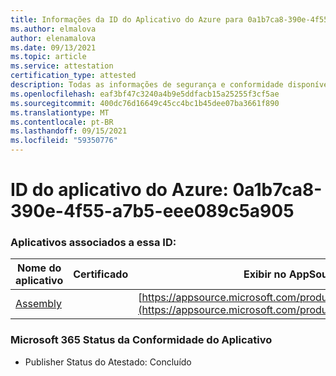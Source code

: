 ```yaml
---
title: Informações da ID do Aplicativo do Azure para 0a1b7ca8-390e-4f55-a7b5-eee089c5a905
ms.author: elmalova
author: elenamalova
ms.date: 09/13/2021
ms.topic: article
ms.service: attestation
certification_type: attested
description: Todas as informações de segurança e conformidade disponíveis para 0a1b7ca8-390e-4f55-a7b5-eee089c5a905.
ms.openlocfilehash: eaf3bf47c3240a4b9e5ddfacb15a25255f3cf5ae
ms.sourcegitcommit: 400dc76d16649c45cc4bc1b45dee07ba3661f890
ms.translationtype: MT
ms.contentlocale: pt-BR
ms.lasthandoff: 09/15/2021
ms.locfileid: "59350776"
---
```

# <a name="azure-app-id-0a1b7ca8-390e-4f55-a7b5-eee089c5a905"></a>ID do aplicativo do Azure: 0a1b7ca8-390e-4f55-a7b5-eee089c5a905


### <a name="apps-associated-with-this-id"></a>Aplicativos associados a essa ID:
| **Nome do aplicativo** | **Certificado** | **Exibir no AppSource** |
|--------------|---------------|-----------------------|
| [Assembly](https://docs.microsoft.com/microsoft-365-app-certification/forward/WA200002271) |  | [https://appsource.microsoft.com/product/office/WA200002271](https://appsource.microsoft.com/product/office/WA200002271) |

### <a name="microsoft-365-app-compliance-status"></a>Microsoft 365 Status da Conformidade do Aplicativo
- Publisher Status do Atestado: Concluído
